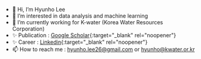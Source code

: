 - 👋 Hi, I’m Hyunho Lee
- 👀 I’m interested in data analysis and machine learning
- 🌱 I’m currently working for K-water (Korea Water Resources Corporation)
- ✨ Publication : [Google Scholar](https://scholar.google.com/citations?user=_BauogcAAAAJ&hl=ko){:target="_blank" rel="noopener"}
- ✨ Career : [Linkedin](https://www.linkedin.com/in/hyunho-lee-91a473226/){:target="_blank" rel="noopener"}
- 📫 How to reach me : hyunho.lee26@gmail.com or hyunho@kwater.or.kr

<!---
hyunholee26/hyunholee26 is a ✨ special ✨ repository because its `README.md` (this file) appears on your GitHub profile.
You can click the Preview link to take a look at your changes.
--->
